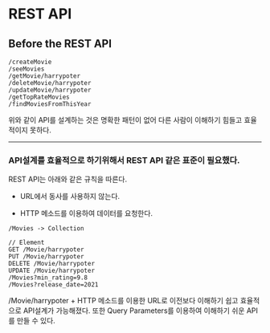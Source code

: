 # REST API

## Before the REST API

```
/createMovie
/seeMovies
/getMovie/harrypoter
/deleteMovie/harrypoter
/updateMovie/harrypoter
/getTopRateMovies
/findMoviesFromThisYear
```

위와 같이 API를 설계하는 것은 명확한 패턴이 없어 다른 사람이 이해하기 힘들고 효율적이지 못하다.

---

<h3>API설계를 효율적으로 하기위해서 REST API 같은 표준이 필요했다.</h3>
REST API는 아래와 같은 규칙을 따른다.

- URL에서 동사를 사용하지 않는다.

- HTTP 메소드를 이용하여 데이터를 요청한다.

```
/Movies -> Collection

// Element
GET /Movie/harrypoter
PUT /Movie/harrypoter
DELETE /Movie/harrypoter
UPDATE /Movie/harrypoter
/Movies?min_rating=9.8
/Movies?release_date=2021
```

/Movie/harrypoter + HTTP 메소드를 이용한 URL로 이전보다 이해하기 쉽고 효율적으로 API설계가 가능해졌다. 또한 Query Parameters를 이용하여 이해하기 쉬운 API를 만들 수 있다.
